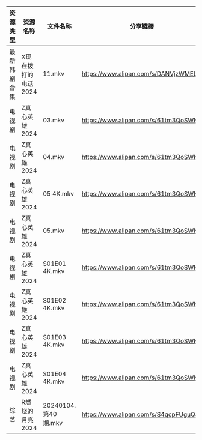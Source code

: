 | 资源类型   | 资源名称         | 文件名称              | 分享链接                                 | 更新时间                |
| ------ | ------------ | ----------------- | ------------------------------------ | ------------------- |
| 最新韩剧合集 | X现在拨打的电话2024 | 11.mkv            | https://www.alipan.com/s/DANVjzWMEL4 | 2025-01-04 00:06:23 |
| 电视剧    | Z真心英雄2024    | 03.mkv            | https://www.alipan.com/s/61tm3QoSWKK | 2025-01-04 00:06:31 |
| 电视剧    | Z真心英雄2024    | 04.mkv            | https://www.alipan.com/s/61tm3QoSWKK | 2025-01-04 00:06:31 |
| 电视剧    | Z真心英雄2024    | 05 4K.mkv         | https://www.alipan.com/s/61tm3QoSWKK | 2025-01-04 00:06:31 |
| 电视剧    | Z真心英雄2024    | 05.mkv            | https://www.alipan.com/s/61tm3QoSWKK | 2025-01-04 00:06:30 |
| 电视剧    | Z真心英雄2024    | S01E01 4K.mkv     | https://www.alipan.com/s/61tm3QoSWKK | 2025-01-04 00:06:30 |
| 电视剧    | Z真心英雄2024    | S01E02 4K.mkv     | https://www.alipan.com/s/61tm3QoSWKK | 2025-01-04 00:06:30 |
| 电视剧    | Z真心英雄2024    | S01E03 4K.mkv     | https://www.alipan.com/s/61tm3QoSWKK | 2025-01-04 00:06:30 |
| 电视剧    | Z真心英雄2024    | S01E04 4K.mkv     | https://www.alipan.com/s/61tm3QoSWKK | 2025-01-04 00:06:29 |
| 综艺     | R燃烧的月亮2024   | 20240104.第40期.mkv | https://www.alipan.com/s/S4qcpFUguQa | 2025-01-04 13:07:33 |
